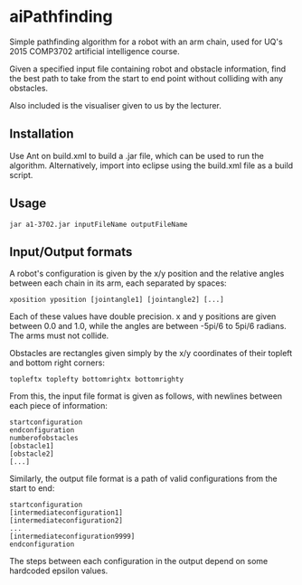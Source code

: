 aiPathfinding
=============

Simple pathfinding algorithm for a robot with an arm chain, used for
UQ's 2015 COMP3702 artificial intelligence course.

Given a specified input file containing robot and obstacle information,
find the best path to take from the start to end point without colliding
with any obstacles.

Also included is the visualiser given to us by the lecturer.

Installation
------------

Use Ant on build.xml to build a .jar file, which can be used to run the algorithm.
Alternatively, import into eclipse using the build.xml file as a build script.

Usage
-----
```
jar a1-3702.jar inputFileName outputFileName
```

Input/Output formats
--------------------

A robot's configuration is given by the x/y position and the relative angles between each chain in its arm, each separated by spaces:
```
xposition yposition [jointangle1] [jointangle2] [...]
```
Each of these values have double precision. x and y positions are given between 0.0 and 1.0, while the angles are between -5pi/6 to 5pi/6 radians. The arms must not collide.

Obstacles are rectangles given simply by the x/y coordinates of their topleft and bottom right corners:
```
topleftx toplefty bottomrightx bottomrighty
```

From this, the input file format is given as follows, with newlines between each piece of information:
```
startconfiguration
endconfiguration
numberofobstacles
[obstacle1]
[obstacle2]
[...]
```

Similarly, the output file format is a path of valid configurations from the start to end:
```
startconfiguration
[intermediateconfiguration1]
[intermediateconfiguration2]
...
[intermediateconfiguration9999]
endconfiguration
```
The steps between each configuration in the output depend on some hardcoded epsilon values.
